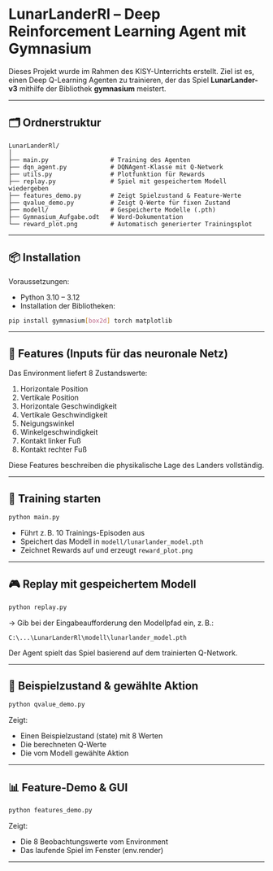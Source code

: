 # LunarLanderRl – Deep Reinforcement Learning Agent mit Gymnasium

Dieses Projekt wurde im Rahmen des KISY-Unterrichts erstellt. Ziel ist es, einen Deep Q-Learning Agenten zu trainieren, der das Spiel **LunarLander-v3** mithilfe der Bibliothek **gymnasium** meistert.

---

## 🗂️ Ordnerstruktur

```
LunarLanderRl/
│
├── main.py                 # Training des Agenten
├── dqn_agent.py            # DQNAgent-Klasse mit Q-Network
├── utils.py                # Plotfunktion für Rewards
├── replay.py               # Spiel mit gespeichertem Modell wiedergeben
├── features_demo.py        # Zeigt Spielzustand & Feature-Werte
├── qvalue_demo.py          # Zeigt Q-Werte für fixen Zustand
├── modell/                 # Gespeicherte Modelle (.pth)
├── Gymnasium_Aufgabe.odt   # Word-Dokumentation
└── reward_plot.png         # Automatisch generierter Trainingsplot
```

---

## 📦 Installation

Voraussetzungen:

- Python 3.10 – 3.12  
- Installation der Bibliotheken:

```bash
pip install gymnasium[box2d] torch matplotlib
```

---

## 🚀 Features (Inputs für das neuronale Netz)

Das Environment liefert 8 Zustandswerte:

1. Horizontale Position  
2. Vertikale Position  
3. Horizontale Geschwindigkeit  
4. Vertikale Geschwindigkeit  
5. Neigungswinkel  
6. Winkelgeschwindigkeit  
7. Kontakt linker Fuß  
8. Kontakt rechter Fuß  

Diese Features beschreiben die physikalische Lage des Landers vollständig.

---

## 🧠 Training starten

```bash
python main.py
```

- Führt z. B. 10 Trainings-Episoden aus  
- Speichert das Modell in `modell/lunarlander_model.pth`  
- Zeichnet Rewards auf und erzeugt `reward_plot.png`

---

## 🎮 Replay mit gespeichertem Modell

```bash
python replay.py
```

→ Gib bei der Eingabeaufforderung den Modellpfad ein, z. B.:

```
C:\...\LunarLanderRl\modell\lunarlander_model.pth
```

Der Agent spielt das Spiel basierend auf dem trainierten Q-Network.

---

## 🔎 Beispielzustand & gewählte Aktion

```bash
python qvalue_demo.py
```

Zeigt:

- Einen Beispielzustand (state) mit 8 Werten  
- Die berechneten Q-Werte  
- Die vom Modell gewählte Aktion

---

## 📊 Feature-Demo & GUI

```bash
python features_demo.py
```

Zeigt:

- Die 8 Beobachtungswerte vom Environment  
- Das laufende Spiel im Fenster (env.render)  

---

